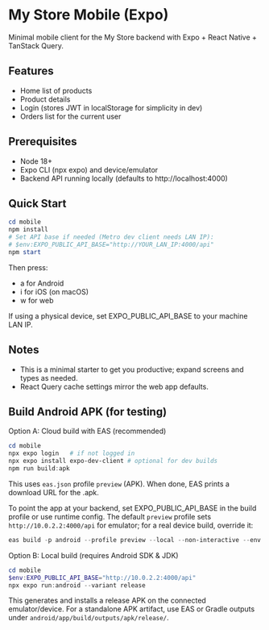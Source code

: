 # My Store Mobile (Expo)

Minimal mobile client for the My Store backend with Expo + React Native + TanStack Query.

## Features
- Home list of products
- Product details
- Login (stores JWT in localStorage for simplicity in dev)
- Orders list for the current user

## Prerequisites
- Node 18+
- Expo CLI (npx expo) and device/emulator
- Backend API running locally (defaults to http://localhost:4000)

## Quick Start
```powershell
cd mobile
npm install
# Set API base if needed (Metro dev client needs LAN IP):
# $env:EXPO_PUBLIC_API_BASE="http://YOUR_LAN_IP:4000/api"
npm start
```
Then press:
- a for Android
- i for iOS (on macOS)
- w for web

If using a physical device, set EXPO_PUBLIC_API_BASE to your machine LAN IP.

## Notes
- This is a minimal starter to get you productive; expand screens and types as needed.
- React Query cache settings mirror the web app defaults.

## Build Android APK (for testing)

Option A: Cloud build with EAS (recommended)

```powershell
cd mobile
npx expo login   # if not logged in
npx expo install expo-dev-client # optional for dev builds
npm run build:apk
```

This uses `eas.json` profile `preview` (APK). When done, EAS prints a download URL for the .apk.

To point the app at your backend, set EXPO_PUBLIC_API_BASE in the build profile or use runtime config. The default `preview` profile sets `http://10.0.2.2:4000/api` for emulator; for a real device build, override it:

```powershell
eas build -p android --profile preview --local --non-interactive --env EXPO_PUBLIC_API_BASE="http://YOUR_LAN_IP:4000/api"
```

Option B: Local build (requires Android SDK & JDK)

```powershell
cd mobile
$env:EXPO_PUBLIC_API_BASE="http://10.0.2.2:4000/api"
npx expo run:android --variant release
```

This generates and installs a release APK on the connected emulator/device. For a standalone APK artifact, use EAS or Gradle outputs under `android/app/build/outputs/apk/release/`.
